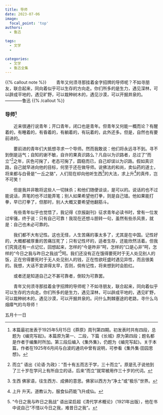 ```yaml
---
title: 导师
date: 2023-07-06
image:
  focal_point: 'top'
authors:
  - 鲁迅

tags:
  - 文学
  - 

categories:
  - 文学
  - 鲁迅全集
---
```

{{% callout note %}}
&emsp;&emsp;青年又何须寻那挂着金字招牌的导师呢？不如寻朋友，联合起来，同向着似乎可以生存的方向走。你们所多的是生力，遇见深林，可以辟成平地的，遇见旷野，可以栽种树木的，遇见沙漠，可以开掘井泉的。————鲁迅
{{% /callout %}}
<!--more-->



### 导师[^1]
&emsp;&emsp;近来很通行说青年；开口青年，闭口也是青年。但青年又何能一概而论？有醒着的，有睡着的，有昏着的，有躺着的，有玩着的，此外还多。但是，自然也有要前进的。

&emsp;&emsp;要前进的青年们大抵想寻求一个导师。然而我敢说：他们将永远寻不到。寻不到倒是运气；自知的谢不敏，自许的果真识路么？凡自以为识路者，总过了“而立”[^2]之年，灰色可掬了，老态可掬了，圆稳而已，自己却误以为识路。假如真识路，自己就早进向他的目标，何至于还在做导师。说佛法的和尚，卖仙药的道士，将来都与白骨是“一丘之貉”，人们现在却向他听生西[^3]的大法，求上升[^4]的真传，岂不可笑！

&emsp;&emsp;但是我并非敢将这些人一切抹杀；和他们随便谈谈，是可以的。说话的也不过能说话，弄笔的也不过能弄笔；别人如果希望他打拳，则是自己错。他如果能打拳，早已打拳了，但那时，别人大概又要希望他翻筋斗。

&emsp;&emsp;有些青年似乎也觉悟了，我记得《京报副刊》征求青年必读书时，曾有一位发过牢骚，终于说：只有自己可靠！我现在还想斗胆转一句，虽然有些杀风景，就是：自己也未必可靠的。

&emsp;&emsp;我们都不大有记性。这也无怪，人生苦痛的事太多了，尤其是在中国。记性好的，大概都被厚重的苦痛压死了；只有记性坏的，适者生存，还能欣然活着。但我们究竟还有一点记忆，回想起来，怎样的“今是昨非”呵，怎样的“口是心非”呵，怎样的“今日之我与昨日之我战”[^5]呵。我们还没有正在饿得要死时于无人处见别人的饭，正在穷得要死时于无人处见别人的钱，正在性欲旺盛时遇见异性，而且很美的。我想，大话不宜讲得太早，否则，倘有记性，将来想到时会脸红。

&emsp;&emsp;或者还是知道自己之不甚可靠者，倒较为可靠罢。

&emsp;&emsp;青年又何须寻那挂着金字招牌的导师呢？不如寻朋友，联合起来，同向着似乎可以生存的方向走。你们所多的是生力，遇见深林，可以辟成平地的，遇见旷野，可以栽种树木的，遇见沙漠，可以开掘井泉的。问什么荆棘塞途的老路，寻什么乌烟瘴气的鸟导师！

五月十一日

[^1]: 本篇最初发表于1925年5月15日《莽原》周刊第四期。初发表时共有四段，总题为《编完写起》。本篇原为第一、二段，下篇《长城》原为第四段；题名都是作者于编集时所加。第三段后编入《集外集》，仍题为《编完写起》。关于本篇，作者在1925年6月间与白波的通讯中曾有说明，可参看《集外集·田园思想》。
[^2]: 而立” 语出《论语·为政》：“吾十有五而志于学，三十而立”。原是孔子说他到了三十岁在学问上有所自立的话，后来“而立”就常被用作三十岁的代词。
[^3]: 生西 佛家语，往生西方、成佛的意思。佛家以西方为“净土”或“极乐”世界。
[^4]: 上升 升天。道教认为，服食仙药能飞升成仙。
[^5]: “今日之我与昨日之我战” 语出梁启超《清代学术概论》（1921年出版），他在书中说自己“不惜以今日之我，难昔日之我”。
